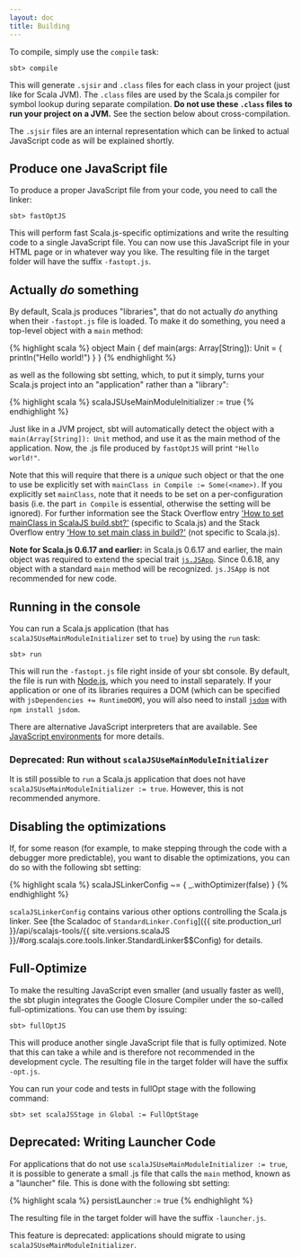 ```yaml
---
layout: doc
title: Building
---
```


To compile, simply use the `compile` task:

    sbt> compile

This will generate `.sjsir` and `.class` files for each class in your project (just like for Scala JVM). The `.class` files are used by the Scala.js compiler for symbol lookup during separate compilation. **Do not use these `.class` files to run your project on a JVM.** See the section below about cross-compilation.

The `.sjsir` files are an internal representation which can be linked to actual JavaScript code as will be explained shortly.

## Produce one JavaScript file

To produce a proper JavaScript file from your code, you need to call the linker:

    sbt> fastOptJS

This will perform fast Scala.js-specific optimizations and write the resulting code to a single JavaScript file. You can now use this JavaScript file in your HTML page or in whatever way you like. The resulting file in the target folder will have the suffix `-fastopt.js`.

## Actually *do* something

By default, Scala.js produces "libraries", that do not actually *do* anything when their `-fastopt.js` file is loaded.
To make it do something, you need a top-level object with a `main` method:

{% highlight scala %}
object Main {
  def main(args: Array[String]): Unit = {
    println("Hello world!")
  }
}
{% endhighlight %}

as well as the following sbt setting, which, to put it simply, turns your Scala.js project into an "application" rather than a "library":

{% highlight scala %}
scalaJSUseMainModuleInitializer := true
{% endhighlight %}

Just like in a JVM project, sbt will automatically detect the object with a `main(Array[String]): Unit` method, and use it as the main method of the application.
Now, the .js file produced by `fastOptJS` will print `"Hello world!"`.

Note that this will require that there is a *unique* such object or that the one to use be explicitly set with `mainClass in Compile := Some(<name>)`.
If you explicitly set `mainClass`, note that it needs to be set on a per-configuration basis (i.e. the part `in Compile` is essential, otherwise the setting will be ignored). For further information see the Stack Overflow entry ['How to set mainClass in ScalaJS build.sbt?'](http://stackoverflow.com/questions/34965072/how-to-set-mainclass-in-scalajs-build-sbt) (specific to Scala.js) and the Stack Overflow entry ['How to set main class in build?'](http://stackoverflow.com/questions/6467423/how-to-set-main-class-in-build) (not specific to Scala.js).

**Note for Scala.js 0.6.17 and earlier:** in Scala.js 0.6.17 and earlier, the main object was required to extend the special trait [`js.JSApp`](https://www.scala-js.org/api/scalajs-library/0.6.18/#scala.scalajs.js.JSApp).
Since 0.6.18, any object with a standard `main` method will be recognized.
`js.JSApp` is not recommended for new code.

## Running in the console

You can run a Scala.js application (that has `scalaJSUseMainModuleInitializer` set to `true`) by using the `run` task:

    sbt> run

This will run the `-fastopt.js` file right inside of your sbt console.
By default, the file is run with [Node.js](http://nodejs.org/), which you need to install separately.
If your application or one of its libraries requires a DOM (which can be specified with `jsDependencies += RuntimeDOM`), you will also need to install [`jsdom`](https://github.com/tmpvar/jsdom) with `npm install jsdom`.

There are alternative JavaScript interpreters that are available.
See [JavaScript environments](./js-environments.html) for more details.

### Deprecated: Run without `scalaJSUseMainModuleInitializer`

It is still possible to `run` a Scala.js application that does not have `scalaJSUseMainModuleInitializer := true`.
However, this is not recommended anymore.

## Disabling the optimizations

If, for some reason (for example, to make stepping through the code with a debugger more predictable), you want to disable the optimizations, you can do so with the following sbt setting:

{% highlight scala %}
scalaJSLinkerConfig ~= { _.withOptimizer(false) }
{% endhighlight %}

`scalaJSLinkerConfig` contains various other options controlling the Scala.js linker.
See [the Scaladoc of `StandardLinker.Config`]({{ site.production_url }}/api/scalajs-tools/{{ site.versions.scalaJS }}/#org.scalajs.core.tools.linker.StandardLinker$$Config) for details.

## Full-Optimize

To make the resulting JavaScript even smaller (and usually faster as well), the sbt plugin integrates the Google Closure Compiler under the so-called full-optimizations. You can use them by issuing:

    sbt> fullOptJS

This will produce another single JavaScript file that is fully optimized.
Note that this can take a while and is therefore not recommended in the development cycle.
The resulting file in the target folder will have the suffix `-opt.js`.

You can run your code and tests in fullOpt stage with the following command:

    sbt> set scalaJSStage in Global := FullOptStage

## Deprecated: Writing Launcher Code

For applications that do not use `scalaJSUseMainModuleInitializer := true`, it is possible to generate a small .js file that calls the `main` method, known as a "launcher" file.
This is done with the following sbt setting:

{% highlight scala %}
persistLauncher := true
{% endhighlight %}

The resulting file in the target folder will have the suffix `-launcher.js`.

This feature is deprecated: applications should migrate to using `scalaJSUseMainModuleInitializer`.
